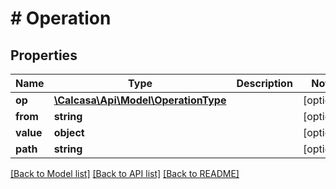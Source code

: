 # # Operation

## Properties

Name | Type | Description | Notes
------------ | ------------- | ------------- | -------------
**op** | [**\Calcasa\Api\Model\OperationType**](OperationType.md) |  | [optional]
**from** | **string** |  | [optional]
**value** | **object** |  | [optional]
**path** | **string** |  | [optional]

[[Back to Model list]](../../README.md#models) [[Back to API list]](../../README.md#endpoints) [[Back to README]](../../README.md)
